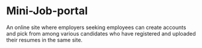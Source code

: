# Mini-Job-portal
An online site where employers seeking employees can create accounts and pick from among various candidates who have registered and uploaded their resumes in the same site.

